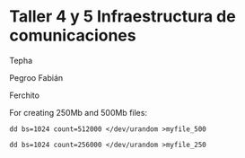 # Taller 4 y 5 Infraestructura de comunicaciones

Tepha

Pegroo Fabián

Ferchito

For creating 250Mb and 500Mb files:

```
dd bs=1024 count=512000 </dev/urandom >myfile_500
```

```
dd bs=1024 count=256000 </dev/urandom >myfile_250
```